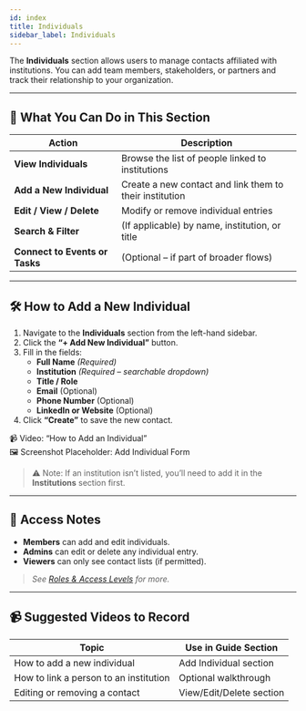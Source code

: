```yaml
---
id: index
title: Individuals
sidebar_label: Individuals
---
```



The **Individuals** section allows users to manage contacts affiliated with institutions. You can add team members, stakeholders, or partners and track their relationship to your organization.

---

## 🔹 What You Can Do in This Section

| Action               | Description |
|----------------------|-------------|
| **View Individuals** | Browse the list of people linked to institutions |
| **Add a New Individual** | Create a new contact and link them to their institution |
| **Edit / View / Delete** | Modify or remove individual entries |
| **Search & Filter** | (If applicable) by name, institution, or title |
| **Connect to Events or Tasks** | (Optional – if part of broader flows) |

---

## 🛠️ How to Add a New Individual

1. Navigate to the **Individuals** section from the left-hand sidebar.
2. Click the **“+ Add New Individual”** button.
3. Fill in the fields:
   - **Full Name** *(Required)*
   - **Institution** *(Required – searchable dropdown)*
   - **Title / Role**
   - **Email** (Optional)
   - **Phone Number** (Optional)
   - **LinkedIn or Website** (Optional)
4. Click **“Create”** to save the new contact.

📹 Video: “How to Add an Individual”  
🖼️ Screenshot Placeholder: Add Individual Form

> ⚠️ Note: If an institution isn’t listed, you’ll need to add it in the **Institutions** section first.

---

## 🔐 Access Notes

- **Members** can add and edit individuals.
- **Admins** can edit or delete any individual entry.
- **Viewers** can only see contact lists (if permitted).

> _See [Roles & Access Levels](#roles--access-levels) for more._

---

## 📹 Suggested Videos to Record

| Topic                           | Use in Guide Section        |
|----------------------------------|-----------------------------|
| How to add a new individual     | Add Individual section      |
| How to link a person to an institution | Optional walkthrough |
| Editing or removing a contact   | View/Edit/Delete section    |
